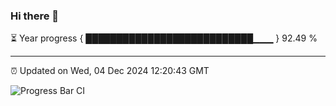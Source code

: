 ### Hi there 👋

⏳ Year progress { ███████████████████████████▁▁▁ } 92.49 %

---

⏰ Updated on Wed, 04 Dec 2024 12:20:43 GMT

![Progress Bar CI](https://github.com/Shyam-Makwana/GitHub-Actions-Demo/workflows/Progress%20Bar%20CI/badge.svg)
